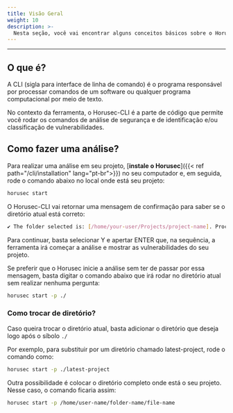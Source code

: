 ```yaml
---
title: Visão Geral
weight: 10
description: >-
  Nesta seção, você vai encontrar alguns conceitos básicos sobre o Horusec-CLI
---
```


---

## **O que é?**
A CLI (sigla para interface de linha de comando) é o programa responsável por processar comandos de um software ou qualquer programa computacional por meio de texto.

No contexto da ferramenta, o Horusec-CLI é a parte de código que permite você rodar os comandos de análise de segurança e de identificação e/ou classificação de vulnerabilidades.

## **Como fazer uma análise?**
Para realizar uma análise em seu projeto, [**instale o Horusec**]({{< ref path="/cli/installation" lang="pt-br">}}) no seu computador e, em seguida, rode o comando abaixo no local onde está seu projeto:

```bash
horusec start
```

O Horusec-CLI vai retornar uma mensagem de confirmação para saber se o diretório atual está correto:

```bash
✔ The folder selected is: [/home/your-user/Projects/project-name]. Proceed? [Y/n]: Y
```

Para continuar, basta selecionar Y e apertar ENTER que, na sequência, a ferramenta irá começar a análise e mostrar as vulnerabilidades do seu projeto.

Se preferir que o Horusec inicie a análise sem ter de passar por essa mensagem, basta digitar o comando abaixo que irá rodar no diretório atual sem realizar nenhuma pergunta:

```bash
horusec start -p ./
```

### **Como trocar de diretório?**

Caso queira trocar o diretório atual, basta adicionar o diretório que deseja logo após o síbolo `./` 

Por exemplo, para substituir por um diretório chamado latest-project, rode o comando como:

```bash
horusec start -p ./latest-project
```

Outra possibilidade é colocar o diretório completo onde está o seu projeto. Nesse caso, o comando ficaria assim: 

```bash
horusec start -p /home/user-name/folder-name/file-name
```
